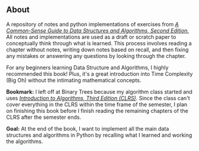 ## About

A repository of notes and python implementations of exercises from <u>*A Common-Sense Guide to Data Structures and Algorithms, Second Edition.*</u> All notes and implementations are used as a draft or scratch paper to conceptually think through what is learned. This process involves reading a chapter without notes, writing down notes based on recall, and then fixing any mistakes or answering any questions by looking through the chapter.

For any beginners learning Data Structure and Algorithms, I highly recommended this book! Plus, it's a great introduction into Time Complexity (Big Oh) without the intimating mathematical concepts.

**Bookmark:** I left off at Binary Trees because my algorithm class started and uses *<u>Introduction to Algorithms, Third Edition (CLRS)</u>*. Since the class can't cover everything in the CLRS within the time frame of the semester, I plan on finishing this book before I finish reading the remaining chapters of the CLRS after the semester ends.

**Goal:** At the end of the book, I want to implement all the main data structures and algorithms in Python by recalling what I learned and working the algorithms.

